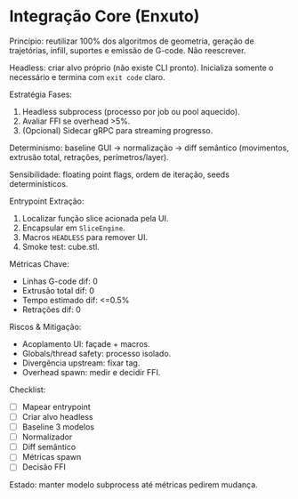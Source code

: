 # Integração Core (Enxuto)

Princípio: reutilizar 100% dos algoritmos de geometria, geração de trajetórias, infill, suportes e emissão de G-code. Não reescrever.

Headless: criar alvo próprio (não existe CLI pronto). Inicializa somente o necessário e termina com `exit code` claro.

Estratégia Fases:
1. Headless subprocess (processo por job ou pool aquecido).
2. Avaliar FFI se overhead >5%.
3. (Opcional) Sidecar gRPC para streaming progresso.

Determinismo: baseline GUI -> normalização -> diff semântico (movimentos, extrusão total, retrações, perímetros/layer).

Sensibilidade: floating point flags, ordem de iteração, seeds determinísticos.

Entrypoint Extração:
1. Localizar função slice acionada pela UI.
2. Encapsular em `SliceEngine`.
3. Macros `HEADLESS` para remover UI.
4. Smoke test: cube.stl.

Métricas Chave:
- Linhas G-code dif: 0
- Extrusão total dif: 0
- Tempo estimado dif: <=0.5%
- Retrações dif: 0

Riscos & Mitigação:
- Acoplamento UI: façade + macros.
- Globals/thread safety: processo isolado.
- Divergência upstream: fixar tag.
- Overhead spawn: medir e decidir FFI.

Checklist:
- [ ] Mapear entrypoint
- [ ] Criar alvo headless
- [ ] Baseline 3 modelos
- [ ] Normalizador
- [ ] Diff semântico
- [ ] Métricas spawn
- [ ] Decisão FFI

Estado: manter modelo subprocess até métricas pedirem mudança.
